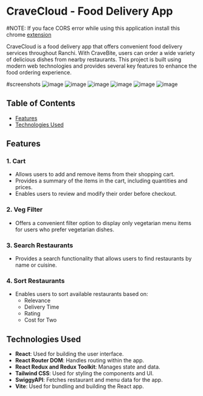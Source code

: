 # CraveCloud - Food Delivery App


#NOTE: If you face CORS error while using this application install this chrome [extension](https://chromewebstore.google.com/detail/allow-cors-access-control/lhobafahddgcelffkeicbaginigeejlf)

CraveCloud is a food delivery app that offers convenient food delivery services throughout Ranchi. With CraveBite, users can order a wide variety of delicious dishes from nearby restaurants. This project is built using modern web technologies and provides several key features to enhance the food ordering experience.

#screenshots
![image](https://github.com/user-attachments/assets/71830b30-2cc4-488f-8f63-5fe8f168957b)
![image](https://github.com/user-attachments/assets/4353eb0b-b0af-45c6-8008-69a7e57e55c8)
![image](https://github.com/user-attachments/assets/3005cfe6-7b46-472f-961c-3505be5e2914)
![image](https://github.com/user-attachments/assets/2570d60c-717d-4728-bd72-7d368ce5133a)
![image](https://github.com/user-attachments/assets/38553409-d93f-4180-83d4-a2ed342c9856)
![image](https://github.com/user-attachments/assets/7649dbd1-5290-4545-8674-976834ce47e0)






## Table of Contents

- [Features](#features)
- [Technologies Used](#technologies-used)


## Features

### 1. Cart

- Allows users to add and remove items from their shopping cart.
- Provides a summary of the items in the cart, including quantities and prices.
- Enables users to review and modify their order before checkout.

### 2. Veg Filter

- Offers a convenient filter option to display only vegetarian menu items for users who prefer vegetarian dishes.

### 3. Search Restaurants

- Provides a search functionality that allows users to find restaurants by name or cuisine.

### 4. Sort Restaurants

- Enables users to sort available restaurants based on:
  - Relevance
  - Delivery Time
  - Rating
  - Cost for Two

## Technologies Used

- **React**: Used for building the user interface.
- **React Router DOM**: Handles routing within the app.
- **React Redux and Redux Toolkit**: Manages state and data.
- **Tailwind CSS**: Used for styling the components and UI.
- **SwiggyAPI**: Fetches restaurant and menu data for the app.
- **Vite**: Used for bundling and building the React app.



